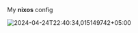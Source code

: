 My **nixos** config

![2024-04-24T22:40:34,015149742+05:00](https://github.com/socute727/dotfiles/assets/152518983/f37a4a34-f89c-406d-b639-8d5cc9386b9e)

